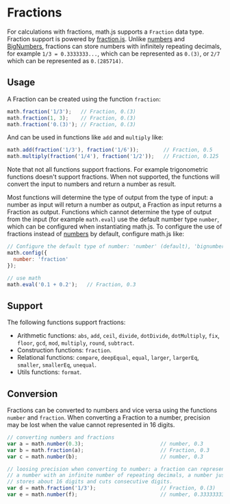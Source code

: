 # Fractions

For calculations with fractions, math.js supports a `Fraction` data type. 
Fraction support is powered by [fraction.js](https://github.com/infusion/Fraction.js).
Unlike [numbers](numbers.md) and [BigNumbers](./bignumbers.md), fractions can 
store numbers with infinitely repeating decimals, for example `1/3 = 0.3333333...`, 
which can be represented as `0.(3)`, or `2/7` which can be represented as `0.(285714)`.


## Usage

A Fraction can be created using the function `fraction`:

```js
math.fraction('1/3');   // Fraction, 0.(3)
math.fraction(1, 3);    // Fraction, 0.(3)
math.fraction('0.(3)'); // Fraction, 0.(3)
```

And can be used in functions like `add` and `multiply` like:

```js
math.add(fraction('1/3'), fraction('1/6'));        // Fraction, 0.5
math.multiply(fraction('1/4'), fraction('1/2'));   // Fraction, 0.125
```

Note that not all functions support fractions. For example trigonometric 
functions doesn't support fractions. When not supported, the functions
will convert the input to numbers and return a number as result.

Most functions will determine the type of output from the type of input:
a number as input will return a number as output, a Fraction as input returns
a Fraction as output. Functions which cannot determine the type of output
from the input (for example `math.eval`) use the default number type `number`,
which can be configured when instantiating math.js. To configure the use of
fractions instead of [numbers](numbers.md) by default, configure math.js like:

```js
// Configure the default type of number: 'number' (default), 'bignumber', or 'fraction'
math.config({
  number: 'fraction' 
});

// use math
math.eval('0.1 + 0.2');   // Fraction, 0.3
```

## Support

The following functions support fractions:

- Arithmetic functions: `abs`, `add`, `ceil`, `divide`, `dotDivide`, `dotMultiply`, `fix`, `floor`, `gcd`, `mod`, `multiply`, `round`, `subtract`.
- Construction functions: `fraction`.
- Relational functions: `compare`, `deepEqual`, `equal`, `larger`, `largerEq`, `smaller`, `smallerEq`, `unequal`.
- Utils functions: `format`.


## Conversion

Fractions can be converted to numbers and vice versa using the functions
`number` and `fraction`. When converting a Fraction to a number, precision
may be lost when the value cannot represented in 16 digits. 

```js
// converting numbers and fractions
var a = math.number(0.3);                         // number, 0.3
var b = math.fraction(a);                         // Fraction, 0.3
var c = math.number(b);                           // number, 0.3

// loosing precision when converting to number: a fraction can represent
// a number with an infinite number of repeating decimals, a number just
// stores about 16 digits and cuts consecutive digits.
var d = math.fraction('1/3');                     // Fraction, 0.(3)
var e = math.number(f);                           // number, 0.3333333333333333
```
